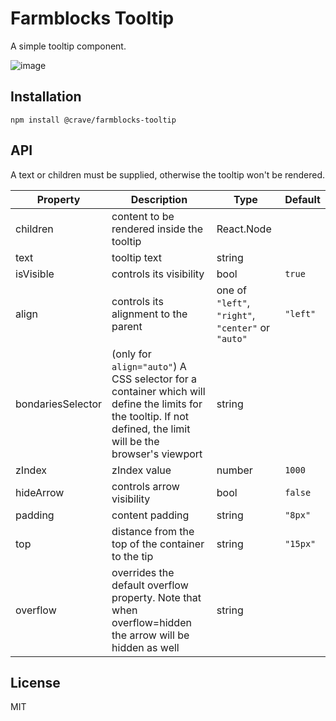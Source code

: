 # Farmblocks Tooltip

A simple tooltip component.

![image](https://user-images.githubusercontent.com/17936244/41741170-b479620e-7570-11e8-9941-7c6f276704c6.png)

## Installation

```
npm install @crave/farmblocks-tooltip
```

## API

A text or children must be supplied, otherwise the tooltip won't be rendered.

| Property          | Description                                                                                                                                                     | Type                                               | Default  |
| ----------------- | --------------------------------------------------------------------------------------------------------------------------------------------------------------- | -------------------------------------------------- | -------- |
| children          | content to be rendered inside the tooltip                                                                                                                       | React.Node                                         |
| text              | tooltip text                                                                                                                                                    | string                                             |
| isVisible         | controls its visibility                                                                                                                                         | bool                                               | `true`   |
| align             | controls its alignment to the parent                                                                                                                            | one of `"left"`, `"right"`, `"center"` or `"auto"` | `"left"` |
| bondariesSelector | (only for `align="auto"`) A CSS selector for a container which will define the limits for the tooltip. If not defined, the limit will be the browser's viewport | string                                             |
| zIndex            | zIndex value                                                                                                                                                    | number                                             | `1000`   |
| hideArrow         | controls arrow visibility                                                                                                                                       | bool                                               | `false`  |
| padding           | content padding                                                                                                                                                 | string                                             | `"8px"`  |
| top               | distance from the top of the container to the tip                                                                                                               | string                                             | `"15px"` |
| overflow          | overrides the default overflow property. Note that when overflow=hidden the arrow will be hidden as well                                                        | string                                             |          |

## License

MIT
